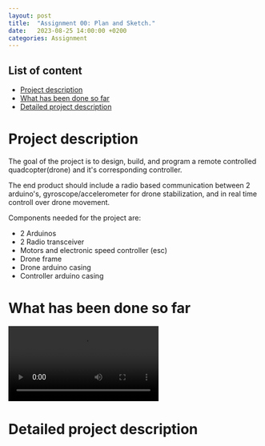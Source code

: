 ```yaml
---
layout: post
title:  "Assignment 00: Plan and Sketch."
date:   2023-08-25 14:00:00 +0200
categories: Assignment
---
```


## List of content

- [Project description](#project-description)
- [What has been done so far](#what-has-been-done-so-far)
- [Detailed project description](#detailed-project-description)



# Project description

The goal of the project is to design, build, and program a remote controlled quadcopter(drone) and it's corresponding controller. 

The end product should include a radio based communication between 2 arduino's, gyroscope/accelerometer for drone stabilization, and in real time controll over drone movement.

Components needed for the project are:
- 2 Arduinos
- 2 Radio transceiver
- Motors and electronic speed controller (esc)
- Drone frame
- Drone arduino casing
- Controller arduino casing

# What has been done so far

![image](/assets/images/Snapchat-1001826443.mp4)

# Detailed project description